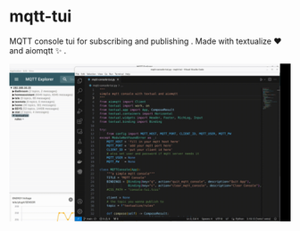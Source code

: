 # mqtt-tui
MQTT console tui for subscribing and publishing .
Made with textualize :heart: and aiomqtt :sparkles: .


![mqtt console for subscribing and publishing](mqtt.gif)